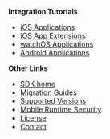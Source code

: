 **Integration Tutorials**

- [iOS Applications](./PowerAuth-SDK-for-iOS.md)
- [iOS App Extensions](./PowerAuth-SDK-for-iOS-Extensions.md)
- [watchOS Applications](./PowerAuth-SDK-for-watchOS.md)
- [Android Applications](./PowerAuth-SDK-for-Android.md)

**Other Links**

- [SDK home](./Readme.md)
- [Migration Guides](./Readme.md#migration-guides)
- [Supported Versions](./Supported-Versions.md)
- [Mobile Runtime Security](./Runtime-Security.md)
- [License](./Readme.md#license)
- [Contact](./Readme.md#contact)
